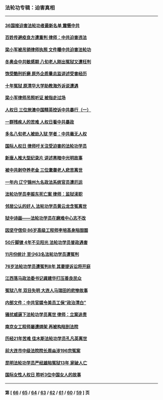 ### 法轮功专辑：迫害真相
---
#### [36国接迫害法轮功者最新名单 震慑中共](../../pages/nf4379/n13445909.md?12210430) 
#### [百姓传避疫良方遭重判 律师：中共迫害违法](../../pages/nf4379/n13443532.md?12210430) 
#### [梁小军被吊销律师执照 文件曝中共迫害法轮功](../../pages/nf4379/n13442432.md?12210430) 
#### [冬奥会中共敏感期 八旬老人刚出冤狱又遭枉判](../../pages/nf4379/n13441478.md?12210430) 
#### [饱受酷刑折磨 原外企质量总监讲述受害经历](../../pages/nf4379/n13438937.md?12210430) 
#### [十年冤狱 原清华大学助教海外诉说遭遇](../../pages/nf4379/n13436648.md?12210430) 
#### [梁小军律师吊照听证 被指走过场](../../pages/nf4379/n13437662.md?12210430) 
#### [人权日 三位旅澳中国精英控诉中共暴行（一）](../../pages/nf4379/n13434903.md?12210430) 
#### [一群残疾人的苦难 人权日看中共暴政](../../pages/nf4379/n13431199.md?12210430) 
#### [多名八旬老人被劫入狱 学者：中共毫无人权](../../pages/nf4379/n13429561.md?12210430) 
#### [国际人权日 律师吁关注受迫害的法轮功学员](../../pages/nf4379/n13427032.md?12210430) 
#### [新唐人推大型纪录片 讲述黑暗中光明故事](../../pages/nf4379/n13427790.md?12210430) 
#### [被中共剥夺养老金 三位耄耋老人悲苦离世](../../pages/nf4379/n13424317.md?12210430) 
#### [一年内 辽宁锦州九名政法系统官员遭厄运](../../pages/nf4379/n13422434.md?12210430) 
#### [法轮功学员李振东死亡案 律师：监狱渎职](../../pages/nf4379/n13422564.md?12210430) 
#### [邻居公认的好人 法轮功学员黄云龙含冤离世](../../pages/nf4379/n13421952.md?12210430) 
#### [狱中诗画——法轮功学员在磨难中心志不改](../../pages/nf4379/n13411319.md?12210430) 
#### [因坚守信仰 86岁高级工程师李培高身陷囹圄](../../pages/nf4379/n13419794.md?12210430) 
#### [50斤脚镣 4年不见阳光 法轮功学员普政遇害](../../pages/nf4379/n13417359.md?12210430) 
#### [11月份统计 至少63名法轮功学员遭冤判](../../pages/nf4379/n13416813.md?12210430) 
#### [76岁法轮功学员遭冤判8年 其妻提诉讼将开庭](../../pages/nf4379/n13415071.md?12210430) 
#### [江西落马政法委书记龚建华打压善良民众](../../pages/nf4379/n13412606.md?12210430) 
#### [冤狱八年 双目失明 大连人马瑞田的悲惨故事](../../pages/nf4379/n13413203.md?12210430) 
#### [内部文件：中共官媒令美员工保“政治清白”](../../pages/nf4379/n13413559.md?12210430) 
#### [骚扰威逼下法轮功学员离世 律师：立案追责](../../pages/nf4379/n13411227.md?12210430) 
#### [南京女工程师屡遭绑架 再被构陷到法院](../../pages/nf4379/n13410744.md?12210430) 
#### [历经21年苦难 佳木斯法轮功学员孔凡英离世](../../pages/nf4379/n13410256.md?12210430) 
#### [前大连市中级法院院长周焱涉196宗冤案](../../pages/nf4379/n13408040.md?12210430) 
#### [昆明法轮功学员严经雄陷冤狱13年 家破人亡](../../pages/nf4379/n13408438.md?12210430) 
#### [国际女性人权日 聆听3位中国女人的故事](../../pages/nf4379/n13406864.md?12210430) 

---
#### 第 [ [66](./66.md?12210430) / [65](./65.md?12210430) / [64](./64.md?12210430) / [63](./63.md?12210430) / [62](./62.md?12210430) / [61](./61.md?12210430) / [60](./60.md?12210430) / [59](./59.md?12210430) ] 页
